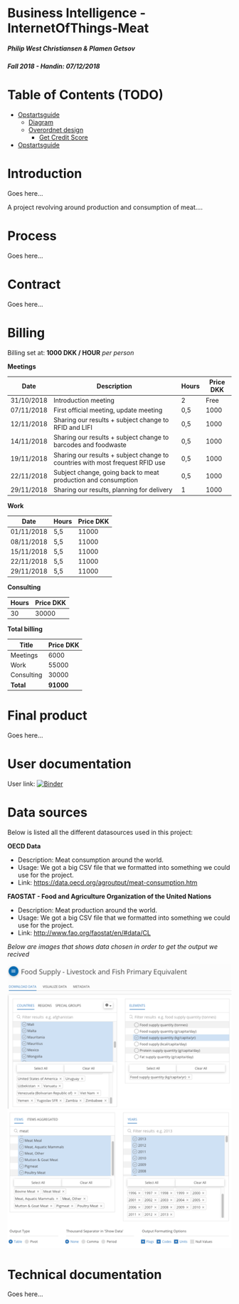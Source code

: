 # Business Intelligence - InternetOfThings-Meat
##### Philip West Christiansen & Plamen Getsov
##### Fall 2018 - Handin: 07/12/2018

# Table of Contents (TODO)
<!--ts-->
  * [Opstartsguide](#opstartsguide)  
      * [Diagram](#diagram)   
      * [Overordnet design](#overordnet-design)   
          * [Get Credit Score](#get-credit-score)
  * [Opstartsguide](#opstartsguide) 
<!--ts-->

# Introduction

Goes here...

A project revolving around production and consumption of meat....

# Process

Goes here...

# Contract

Goes here...

# Billing

Billing set at: **1000 DKK / HOUR** *per person*

**Meetings**

| Date | Description | Hours | Price DKK |
| ------------- | ------------- | ------------- | ------------- |
| 31/10/2018 | Introduction meeting | 2 | Free |
| 07/11/2018 | First official meeting, update meeting | 0,5 | 1000 |
| 12/11/2018 | Sharing our results + subject change to RFID and LIFI | 0,5 | 1000 |
| 14/11/2018 | Sharing our results + subject change to barcodes and foodwaste | 0,5 | 1000 |
| 19/11/2018 | Sharing our results + subject change to countries with most frequest RFID use | 0,5 | 1000 |
| 22/11/2018 | Subject change, going back to meat production and consumption | 0,5 | 1000 |
| 29/11/2018 | Sharing our results, planning for delivery | 1 | 1000 |

**Work**

| Date | Hours | Price DKK |
| ------------- | ------------- | ------------- |
| 01/11/2018 | 5,5 | 11000 |
| 08/11/2018 | 5,5 | 11000 |
| 15/11/2018 | 5,5 | 11000 |
| 22/11/2018 | 5,5 | 11000 |
| 29/11/2018 | 5,5 | 11000 |

**Consulting**

| Hours | Price DKK |
| ------------- | ------------- | 
| 30 | 30000 |

**Total billing**

| Title | Price DKK |
| ------------- | ------------- | 
| Meetings | 6000 |
| Work | 55000 |
| Consulting | 30000 |
| **Total** | **91000** |

# Final product

Goes here...
    
# User documentation

User link: [![Binder](https://mybinder.org/badge_logo.svg)](https://mybinder.org/v2/gh/BI-Bees/InternetOfThings-Meat/master)

# Data sources

Below is listed all the different datasources used in this project:

**OECD Data**
- Description: Meat consumption around the world. 
- Usage: We got a big CSV file that we formatted into something we could use for the project. 
- Link: https://data.oecd.org/agroutput/meat-consumption.htm

**FAOSTAT - Food and Agriculture Organization of the United Nations**
- Description: Meat production around the world. 
- Usage: We got a big CSV file that we formatted into something we could use for the project. 
- Link: http://www.fao.org/faostat/en/#data/CL

*Below are images that shows data chosen in order to get the output we recived*

![alt text](https://github.com/BI-Bees/InternetOfThings-Meat/blob/master/images/FAOSTAT_image1.png "FAOSTAT img1")
![alt text](https://github.com/BI-Bees/InternetOfThings-Meat/blob/master/images/FAOSTAT_image2.png "FAOSTAT img2")

# Technical documentation

Goes here...
